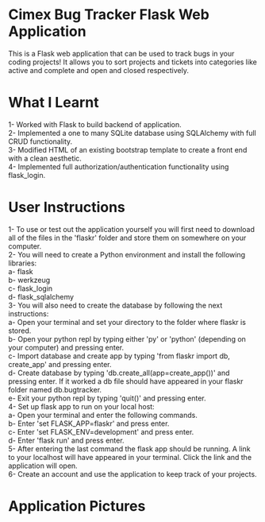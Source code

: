 # Cimex Bug Tracker Flask Web Application
 This is a Flask web application that can be used to track bugs in your coding projects! It allows you to sort projects and tickets into categories like active and complete and open and closed respectively.

# What I Learnt
1- Worked with Flask to build backend of application.<br />
2- Implemented a one to many SQLite database using SQLAlchemy with full CRUD functionality.<br />
3- Modified HTML of an existing bootstrap template to create a front end with a clean aesthetic.<br />
4- Implemented full authorization/authentication functionality using flask_login. <br />

# User Instructions
1- To use or test out the application yourself you will first need to download all of the files in the 'flaskr' folder and store them on somewhere on your computer.<br />
2- You will need to create a Python environment and install the following libraries: </br> 
   <tab>a- flask</br> 
   b- werkzeug</br> 
   c- flask_login</br> 
   d- flask_sqlalchemy</br> 
3- You will also need to create the database by following the next instructions:</br> 
   a- Open your terminal and set your directory to the folder where flaskr is stored.</br> 
   b- Open your python repl by typing either 'py' or 'python' (depending on your computer) and pressing enter.</br>
   c- Import database and create app by typing 'from flaskr import db, create_app' and pressing enter.</br>
   d- Create database by typing 'db.create_all(app=create_app())' and pressing enter. If it worked a db file should have appeared in your flaskr folder named db.bugtracker.</br>
   e- Exit your python repl by typing 'quit()' and pressing enter.</br>
4- Set up flask app to run on your local host:</br>
   a- Open your terminal and enter the following commands.</br>
   b- Enter 'set FLASK_APP=flaskr' and press enter.</br>
   c- Enter 'set FLASK_ENV=development' and press enter.</br>
   d- Enter 'flask run' and press enter.</br>
5- After entering the last command the flask app should be running. A link to your localhost will have appeared in your terminal. Click the link and the application will open.</br>
6- Create an account and use the application to keep track of your projects.</br>


# Application Pictures
